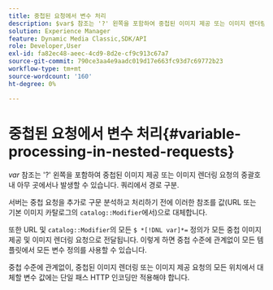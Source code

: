 ```yaml
---
title: 중첩된 요청에서 변수 처리
description: $var$ 참조는 '?' 왼쪽을 포함하여 중첩된 이미지 제공 또는 이미지 렌더링 요청의 중괄호 내 아무 곳에서나 발생할 수 있습니다. 쿼리에서 경로 구분.
solution: Experience Manager
feature: Dynamic Media Classic,SDK/API
role: Developer,User
exl-id: fa82ec48-aeec-4cd9-8d2e-cf9c913c67a7
source-git-commit: 790ce3aa4e9aadc019d17e663fc93d7c69772b23
workflow-type: tm+mt
source-wordcount: '160'
ht-degree: 0%

---
```


# 중첩된 요청에서 변수 처리{#variable-processing-in-nested-requests}

$var$ 참조는 &#39;?&#39; 왼쪽을 포함하여 중첩된 이미지 제공 또는 이미지 렌더링 요청의 중괄호 내 아무 곳에서나 발생할 수 있습니다. 쿼리에서 경로 구분.

서버는 중첩 요청을 추가로 구문 분석하고 처리하기 전에 이러한 참조를 값(URL 또는 기본 이미지 카탈로그의 `catalog::Modifier`에서)으로 대체합니다.

또한 URL 및 `catalog::Modifier`의 모든 `$ *[!DNL var]*=` 정의가 모든 중첩 이미지 제공 및 이미지 렌더링 요청으로 전달됩니다. 이렇게 하면 중첩 수준에 관계없이 모든 템플릿에서 모든 변수 정의를 사용할 수 있습니다.

중첩 수준에 관계없이, 중첩된 이미지 렌더링 또는 이미지 제공 요청의 모든 위치에서 대체할 변수 값에는 단일 패스 HTTP 인코딩만 적용해야 합니다.

